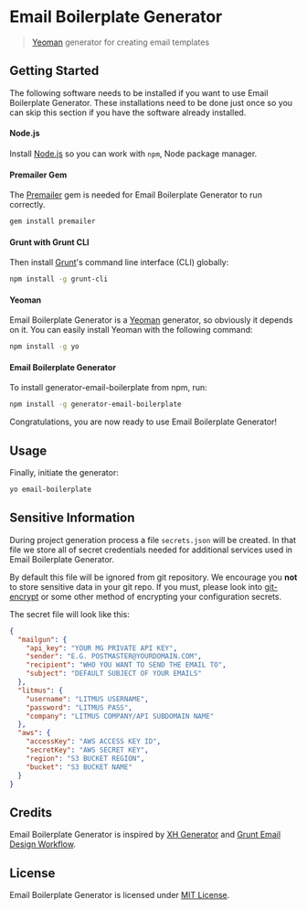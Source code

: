 # Email Boilerplate Generator

> [Yeoman](http://yeoman.io) generator for creating email templates

## Getting Started

The following software needs to be installed if you want to use Email Boilerplate Generator. These installations need to be done just once so you can skip this section if you have the software already installed.

#### Node.js
Install [Node.js](http://nodejs.org/) so you can work with `npm`, Node package manager.

#### Premailer Gem
The [Premailer](https://github.com/premailer/premailer) gem is needed for Email Boilerplate Generator to run correctly.

```bash
gem install premailer
```

#### Grunt with Grunt CLI
Then install [Grunt](http://gruntjs.com/)'s command line interface (CLI) globally:

```bash
npm install -g grunt-cli
```

#### Yeoman
Email Boilerplate Generator is a [Yeoman](http://yeoman.io/) generator, so obviously it depends on it. You can easily install Yeoman with the following command:

```bash
npm install -g yo
```

#### Email Boilerplate Generator
To install generator-email-boilerplate from npm, run:

```bash
npm install -g generator-email-boilerplate
```

Congratulations, you are now ready to use Email Boilerplate Generator!

## Usage

Finally, initiate the generator:

```bash
yo email-boilerplate
```

## Sensitive Information
During project generation process a file `secrets.json` will be created. In that file we store all of secret credentials needed for additional services used in Email Boilerplate Generator.

By default this file will be ignored from git repository. We encourage you __not__ to store sensitive data in your git repo. If you must, please look into [git-encrypt](https://github.com/shadowhand/git-encrypt) or some other method of encrypting your configuration secrets.

The secret file will look like this:

```json
{
  "mailgun": {
    "api_key": "YOUR MG PRIVATE API KEY",
    "sender": "E.G. POSTMASTER@YOURDOMAIN.COM",
    "recipient": "WHO YOU WANT TO SEND THE EMAIL TO",
    "subject": "DEFAULT SUBJECT OF YOUR EMAILS"
  },
  "litmus": {
    "username": "LITMUS USERNAME",
    "password": "LITMUS PASS",
    "company": "LITMUS COMPANY/API SUBDOMAIN NAME"
  },
  "aws": {
    "accessKey": "AWS ACCESS KEY ID",
    "secretKey": "AWS SECRET KEY",
    "region": "S3 BUCKET REGION",
    "bucket": "S3 BUCKET NAME"
  }
}
```

## Credits

Email Boilerplate Generator is inspired by [XH Generator](https://github.com/xhtmlized/generator-xh) and [Grunt Email Design Workflow](https://github.com/leemunroe/grunt-email-workflow).

## License

Email Boilerplate Generator is licensed under [MIT License](LICENSE).
